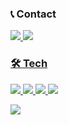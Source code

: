 ### 📞 Contact
<a href="https://julia1281.tistory.com/"><img src="https://img.shields.io/badge/My Blog-FF6600?style=round-square&logo=Blogger&logoColor=white"/>
<a href="kji980926@gmail.com/"><img src="https://img.shields.io/badge/Gmail-EA4335?style=round-square&logo=Gmail&logoColor=white"/>
### 🛠 Tech
<img src="https://img.shields.io/badge/ iOS-000000?style=flat-square&logo=iOS&logoColor=white">
<img src="https://img.shields.io/badge/Swift-FA7343?style=flat-square&logo=Swift&logoColor=white"/>
<img src="https://img.shields.io/badge/Python-3776AB?style=flat-square&logo=Python&logoColor=white"/>
<img src="https://img.shields.io/badge/Java-007396?style=flat-square&logo=Java&logoColor=white"/>
</p>
<img align='center' src="http://mazassumnida.wtf/api/v2/generate_badge?boj=kj980926">
